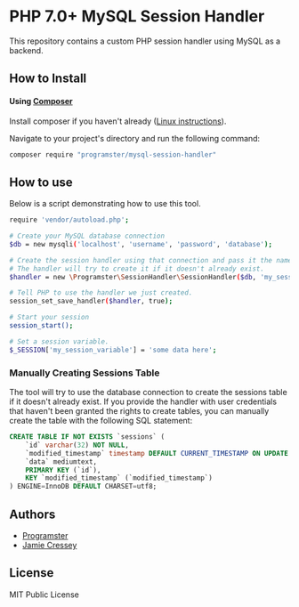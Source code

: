 # PHP 7.0+ MySQL Session Handler

This repository contains a custom PHP session handler using MySQL as a backend. 

## How to Install

#### Using [Composer](http://getcomposer.org/)

Install composer if you haven't already ([Linux instructions](http://blog.programster.org/ubuntu-install-composer)).

Navigate to your project's directory and run the following command:
    
```bash
composer require "programster/mysql-session-handler"
```

## How to use

Below is a script demonstrating how to use this tool.

```sh
require 'vendor/autoload.php';

# Create your MySQL database connection
$db = new mysqli('localhost', 'username', 'password', 'database');

# Create the session handler using that connection and pass it the name of the table
# The handler will try to create it if it doesn't already exist.
$handler = new \Programster\SessionHandler\SessionHandler($db, 'my_sessions_table');

# Tell PHP to use the handler we just created.
session_set_save_handler($handler, true);

# Start your session
session_start();

# Set a session variable.
$_SESSION['my_session_variable'] = 'some data here';

```

### Manually Creating Sessions Table
The tool will try to use the database connection to create the sessions table if it doesn't already exist. If you provide the handler with user credentials that haven't been granted the rights to create tables, you can manually create the table with the following SQL statement:

```sql
CREATE TABLE IF NOT EXISTS `sessions` (
    `id` varchar(32) NOT NULL,
    `modified_timestamp` timestamp DEFAULT CURRENT_TIMESTAMP ON UPDATE CURRENT_TIMESTAMP,
    `data` mediumtext,
    PRIMARY KEY (`id`),
    KEY `modified_timestamp` (`modified_timestamp`)
) ENGINE=InnoDB DEFAULT CHARSET=utf8;
```

## Authors

* [Programster](https://github.com/Programster)
* [Jamie Cressey](https://github.com/JamieCressey)

## License

MIT Public License
